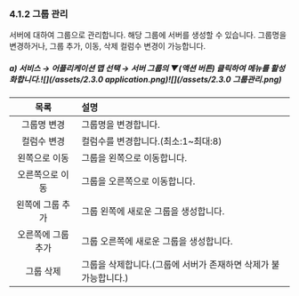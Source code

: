 ### 4.1.2   그룹 관리

서버에 대하여 그룹으로 관리합니다. 해당 그룹에 서버를 생성할 수 있습니다. 그룹명을 변경하거나, 그룹 추가, 이동, 삭제 컬럼수 변경이 가능합니다.

##### a\)    서비스 → 어플리케이션 맵 선택 → 서버 그룹의  ▼\(액션 버튼\) 클릭하여 메뉴를 활성화합니다.![](/assets/2.3.0 application.png)![](/assets/2.3.0 그룹관리.png)

| 목록 | 설명 |
| :---: | :--- |
| 그룹명 변경 | 그룹명을 변경합니다. |
| 컬럼수 변경 | 컬럼수를 변경합니다.\(최소:1~최대:8\) |
| 왼쪽으로 이동 | 그룹을 왼쪽으로 이동합니다. |
| 오른쪽으로 이동 | 그룹을 오른쪽으로 이동합니다. |
| 왼쪽에 그룹 추가 | 그룹 왼쪽에 새로운 그룹을 생성합니다. |
| 오른쪽에 그룹 추가 | 그룹 오른쪽에 새로운 그룹을 생성합니다. |
| 그룹 삭제 | 그룹을 삭제합니다.\(그룹에 서버가 존재하면 삭제가 불가능합니다.\) |



